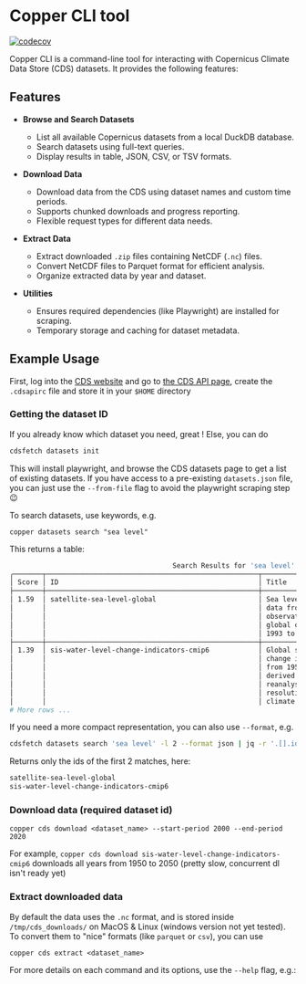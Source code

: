 # Copper CLI tool

[![codecov](https://codecov.io/github/velarno/copper/branch/main/graph/badge.svg?token=AWCA8AKF6O)](https://codecov.io/github/velarno/copper)

Copper CLI is a command-line tool for interacting with Copernicus Climate Data Store (CDS) datasets. It provides the following features:

## Features

- **Browse and Search Datasets**
  - List all available Copernicus datasets from a local DuckDB database.
  - Search datasets using full-text queries.
  - Display results in table, JSON, CSV, or TSV formats.

- **Download Data**
  - Download data from the CDS using dataset names and custom time periods.
  - Supports chunked downloads and progress reporting.
  - Flexible request types for different data needs.

- **Extract Data**
  - Extract downloaded `.zip` files containing NetCDF (`.nc`) files.
  - Convert NetCDF files to Parquet format for efficient analysis.
  - Organize extracted data by year and dataset.

- **Utilities**
  - Ensures required dependencies (like Playwright) are installed for scraping.
  - Temporary storage and caching for dataset metadata.

## Example Usage

First, log into the [CDS website](https://cds.climate.copernicus.eu/) and go to [the CDS API page](https://cds.climate.copernicus.eu/how-to-api), create the `.cdsapirc` file and store it in your `$HOME` directory

### Getting the dataset ID

If you already know which dataset you need, great ! Else, you can do
```bash
cdsfetch datasets init
```
This will install playwright, and browse the CDS datasets page to get a list of existing datasets.
If you have access to a pre-existing `datasets.json` file, you can just use the `--from-file` flag to avoid the playwright scraping step 😉

To search datasets, use keywords, e.g.
```
copper datasets search "sea level"
```
This returns a table:
```bash
                                        Search Results for 'sea level'
╭───────┬────────────────────────────────────────────────────┬───────────────────────┬────────────────────────╮
│ Score │ ID                                                 │ Title                 │ Description            │
├───────┼────────────────────────────────────────────────────┼───────────────────────┼────────────────────────┤
│ 1.59  │ satellite-sea-level-global                         │ Sea level gridded     │ This dataset provides  │
│       │                                                    │ data from satellite   │ gridded daily and      │
│       │                                                    │ observations for the  │ monthly mean global    │
│       │                                                    │ global ocean from     │ ...                    │
│       │                                                    │ 1993 to present       │                        │
├───────┼────────────────────────────────────────────────────┼───────────────────────┼────────────────────────┤
│ 1.39  │ sis-water-level-change-indicators-cmip6            │ Global sea level      │ This dataset provides  │
│       │                                                    │ change indicators     │ statistical indicators │
│       │                                                    │ from 1950 to 2050     │ of tides, storm...     │
│       │                                                    │ derived from          │                        │
│       │                                                    │ reanalysis and high   │                        │
│       │                                                    │ resolution CMIP6      │                        │
│       │                                                    │ climate projections   │                        │
# More rows ...
```
If you need a more compact representation, you can also use `--format`, e.g.
```bash
cdsfetch datasets search 'sea level' -l 2 --format json | jq -r '.[].id'
````
Returns only the ids of the first 2 matches, here:
```bash
satellite-sea-level-global
sis-water-level-change-indicators-cmip6
```

### Download data (required dataset id)

```
copper cds download <dataset_name> --start-period 2000 --end-period 2020
```
For example, `copper cds download sis-water-level-change-indicators-cmip6` downloads all years from 1950 to 2050 (pretty slow, concurrent dl isn't ready yet)

### Extract downloaded data

By default the data uses the `.nc` format, and is stored inside `/tmp/cds_downloads/` on MacOS & Linux (windows version not yet tested). To convert them to "nice" formats (like `parquet` or `csv`), you can use

```
copper cds extract <dataset_name>
```

For more details on each command and its options, use the `--help` flag, e.g.:
